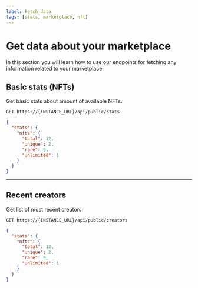 ```yaml
---
label: Fetch data
tags: [stats, marketplace, nft]
---
```

# Get data about your marketplace

In this section you will learn how to use our endpoints for fetching any information related to your marketplace.

## Basic stats (NFTs)

Get basic stats about amount of available NFTs.

```
GET https://{INSTANCE_URL}/api/public/stats
```

```json Response
{
  "stats": {
    "nfts": {
      "total": 12,
      "unique": 2,
      "rare": 9,
      "unlimited": 1
    }
  }
}
```

---

## Recent creators
Get list of most recent creators

```
GET https://{INSTANCE_URL}/api/public/creators
```

```json Response
{
  "stats": {
    "nfts": {
      "total": 12,
      "unique": 2,
      "rare": 9,
      "unlimited": 1
    }
  }
}
```
